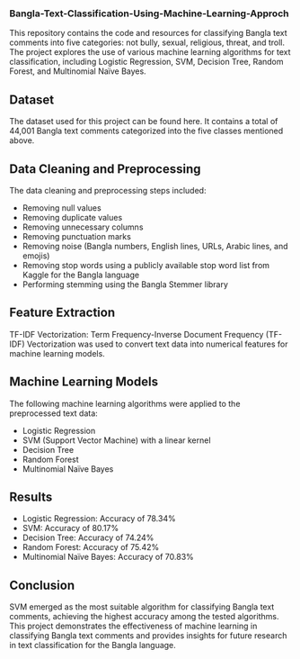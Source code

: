 ### Bangla-Text-Classification-Using-Machine-Learning-Approch
This repository contains the code and resources for classifying Bangla text comments into five categories: not bully, sexual, religious, threat, and troll. The project explores the use of various machine learning algorithms for text classification, including Logistic Regression, SVM, Decision Tree, Random Forest, and Multinomial Naïve Bayes.

## Dataset
The dataset used for this project can be found here. It contains a total of 44,001 Bangla text comments categorized into the five classes mentioned above.

## Data Cleaning and Preprocessing
The data cleaning and preprocessing steps included:

* Removing null values
* Removing duplicate values
* Removing unnecessary columns
* Removing punctuation marks
* Removing noise (Bangla numbers, English lines, URLs, Arabic lines, and emojis)
* Removing stop words using a publicly available stop word list from Kaggle for the Bangla language
* Performing stemming using the Bangla Stemmer library
## Feature Extraction
TF-IDF Vectorization: Term Frequency-Inverse Document Frequency (TF-IDF) Vectorization was used to convert text data into numerical features for machine learning models.
## Machine Learning Models
The following machine learning algorithms were applied to the preprocessed text data:

* Logistic Regression
* SVM (Support Vector Machine) with a linear kernel
* Decision Tree
* Random Forest
* Multinomial Naïve Bayes
## Results
* Logistic Regression: Accuracy of 78.34%
* SVM: Accuracy of 80.17%
* Decision Tree: Accuracy of 74.24%
* Random Forest: Accuracy of 75.42%
* Multinomial Naïve Bayes: Accuracy of 70.83%
## Conclusion
SVM emerged as the most suitable algorithm for classifying Bangla text comments, achieving the highest accuracy among the tested algorithms. This project demonstrates the effectiveness of machine learning in classifying Bangla text comments and provides insights for future research in text classification for the Bangla language.
